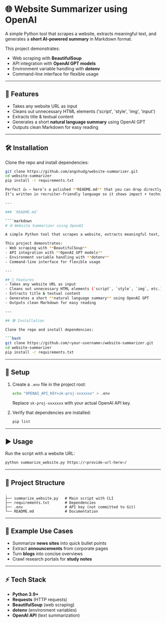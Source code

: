 # 🌐 Website Summarizer using OpenAI

A simple Python tool that scrapes a website, extracts meaningful text, and generates a **short AI-powered summary** in Markdown format.  

This project demonstrates:
- Web scraping with **BeautifulSoup**
- API integration with **OpenAI GPT models**
- Environment variable handling with **dotenv**
- Command-line interface for flexible usage

---

## 🚀 Features
- Takes any website URL as input
- Cleans out unnecessary HTML elements ('script', 'style', 'img', 'input')
- Extracts title & textual content
- Generates a short **natural language summary** using OpenAI GPT
- Outputs clean Markdown for easy reading

---

## 🛠️ Installation

Clone the repo and install dependencies:

```bash
git clone https://github.com/angshudg/website-summarizer.git
cd website-summarizer
pip install -r requirements.txt

Perfect 👍 — here’s a polished **README.md** that you can drop directly into your GitHub repo.
It’s written in recruiter-friendly language so it shows impact + technical depth.

---

### `README.md`

````markdown
# 🌐 Website Summarizer using OpenAI

A simple Python tool that scrapes a website, extracts meaningful text, and generates a **short AI-powered summary** in Markdown format.  

This project demonstrates:
- Web scraping with **BeautifulSoup**
- API integration with **OpenAI GPT models**
- Environment variable handling with **dotenv**
- Command-line interface for flexible usage

---

## 🚀 Features
- Takes any website URL as input
- Cleans out unnecessary HTML elements (`script`, `style`, `img`, etc.)
- Extracts title & textual content
- Generates a short **natural language summary** using OpenAI GPT
- Outputs clean Markdown for easy reading

---

## 🛠️ Installation

Clone the repo and install dependencies:

```bash
git clone https://github.com/<your-username>/website-summarizer.git
cd website-summarizer
pip install -r requirements.txt
````

---

## 🔑 Setup

1. Create a `.env` file in the project root:

   ```bash
   echo "OPENAI_API_KEY=sk-proj-xxxxxxx" > .env
   ```

   Replace `sk-proj-xxxxxxx` with your actual OpenAI API key.

2. Verify that dependencies are installed:

   ```bash
   pip list
   ```

---

## ▶️ Usage

Run the script with a website URL:

```bash
python summarize_website.py https://<provide-url-here>/
```

---

## 📂 Project Structure

```
.
├── summarize_website.py   # Main script with CLI
├── requirements.txt       # Dependencies
├── .env                   # API key (not committed to Git)
└── README.md              # Documentation
```

---

## 📌 Example Use Cases

* Summarize **news sites** into quick bullet points
* Extract **announcements** from corporate pages
* Turn **blogs** into concise overviews
* Crawl research portals for **study notes**

---

## ⚡ Tech Stack

* **Python 3.9+**
* **Requests** (HTTP requests)
* **BeautifulSoup** (web scraping)
* **dotenv** (environment variables)
* **OpenAI API** (text summarization)

```
